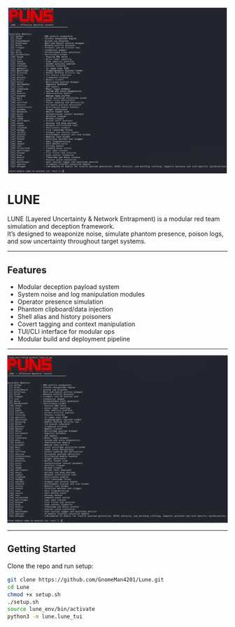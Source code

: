 <p align="center">
  <img src="lune/assets/lune-banner.png" alt="LUNE Banner" width="500"/>
</p>

# LUNE

LUNE (Layered Uncertainty & Network Entrapment) is a modular red team simulation and deception framework.  
It’s designed to weaponize noise, simulate phantom presence, poison logs, and sow uncertainty throughout target systems.

---

## Features

- Modular deception payload system
- System noise and log manipulation modules
- Operator presence simulation
- Phantom clipboard/data injection
- Shell alias and history poisoners
- Covert tagging and context manipulation
- TUI/CLI interface for modular ops
- Modular build and deployment pipeline

---

<p align="center">
  <img src="lune/assets/lune_github_picture.png" alt="LUNE in Action" width="700"/>
</p>

---

## Getting Started

Clone the repo and run setup:

```bash
git clone https://github.com/GnomeMan4201/Lune.git
cd Lune
chmod +x setup.sh
./setup.sh
source lune_env/bin/activate
python3 -m lune.lune_tui
